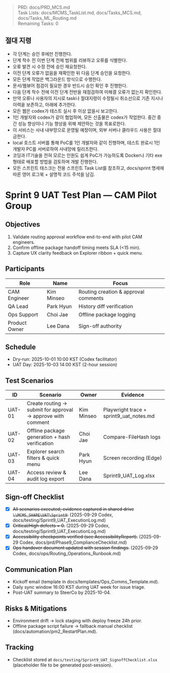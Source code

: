> PRD: docs/PRD_MCS.md  
> Task Lists: docs/MCMS_TaskList.md, docs/Tasks_MCS.md, docs/Tasks_ML_Routing.md  
> Remaining Tasks: 0

## 절대 지령
- 각 단계는 승인 후에만 진행한다.
- 단계 착수 전 이번 단계 전체 범위를 리뷰하고 오류를 식별한다.
- 오류 발견 시 수정 전에 승인 재요청한다.
- 이전 단계 오류가 없음을 재확인한 뒤 다음 단계 승인을 요청한다.
- 모든 단계 작업은 백그라운드 방식으로 수행한다.
- 문서/웹뷰어 점검이 필요한 경우 반드시 승인 확인 후 진행한다.
- 다음 단계 착수 전에 이전 단계 전반을 재점검하여 미해결 오류가 없는지 확인한다.
- 만약 오류나 사용자의 지시로 task나 절대지령이 수정될시 취소선으로 기존 지시나 이력을 보존하고, 아래에 추가한다.
- 모든 웹은 codex가 테스트 실시 후 이상 없을시 보고한다.
- 1인 개발자와 codex가 같이 협업하며, 모든 산출물은 codex가 작업한다. 중간 중간 성능 향상이나 기능 향상을 위해 제안하는 것을 목표로한다.
- 이 서비스는 사내 내부망으로 운영될 예정이며, 외부 서버나 클라우드 사용은 절대 금한다.
- local 호스트 서버를 통해 PoC를 1인 개발자와 같이 진행하며, 테스트 완료시 1인 개발자 PC를 서버로하여 사내망에 릴리즈한다.
- 코딩과 IT기술을 전혀 모르는 인원도 쉽게 PoC가 가능하도록 Docker나 기타 exe 형태로 배포할 방법을 검토하며 개발 진행한다.
- 모든 스프린트 태스크는 전용 스프린트 Task List를 참조하고, docs/sprint 명세에 따른 영어 로그북 + 설명적 코드 주석을 남김.
# Sprint 9 UAT Test Plan — CAM Pilot Group

## Objectives
1. Validate routing approval workflow end-to-end with pilot CAM engineers.
2. Confirm offline package handoff timing meets SLA (<15 min).
3. Capture UX clarity feedback on Explorer ribbon + quick menu.

## Participants
| Role | Name | Focus |
| --- | --- | --- |
| CAM Engineer | Kim Minseo | Routing creation & approval comments |
| QA Lead | Park Hyun | History diff verification |
| Ops Support | Choi Jae | Offline package logging |
| Product Owner | Lee Dana | Sign-off authority |

## Schedule
- Dry-run: 2025-10-01 10:00 KST (Codex facilitator)
- UAT Day: 2025-10-03 14:00 KST (2-hour session)

## Test Scenarios
| ID | Scenario | Owner | Evidence |
| --- | --- | --- | --- |
| UAT-01 | Create routing → submit for approval → approve with comment | Kim Minseo | Playwright trace + sprint9_uat_notes.md |
| UAT-02 | Offline package generation + hash verification | Choi Jae | Compare-FileHash logs |
| UAT-03 | Explorer search filters & quick menu | Park Hyun | Screen recording (Edge) |
| UAT-04 | Access review & audit log export | Lee Dana | Sprint9_UAT_Log.xlsx |

## Sign-off Checklist
- [x] ~~All scenarios executed; evidence captured in shared drive `\\MCMS_SHARE\UAT\Sprint9`.~~ (2025-09-29 Codex, docs/testing/Sprint9_UAT_ExecutionLog.md)
- [x] ~~Critical/High defects = 0.~~ (2025-09-29 Codex, docs/testing/Sprint9_UAT_ExecutionLog.md)
- [x] ~~Accessibility checkpoints verified (see AccessibilityReport).~~ (2025-09-29 Codex, docs/prd/Phase9_ComplianceChecklist.md)
- [x] ~~Ops handover document updated with session findings.~~ (2025-09-29 Codex, docs/ops/Routing_Operations_Runbook.md)

## Communication Plan
- Kickoff email (template in docs/templates/Ops_Comms_Template.md).
- Daily sync window 16:00 KST during UAT week for issue triage.
- Post-UAT summary to SteerCo by 2025-10-04.

## Risks & Mitigations
- Environment drift → lock staging with deploy freeze 24h prior.
- Offline package script failure → fallback manual checklist (docs/automation/pm2_RestartPlan.md).

## Tracking
- Checklist stored at `docs/testing/Sprint9_UAT_SignoffChecklist.xlsx` (placeholder file to be generated post-session).

